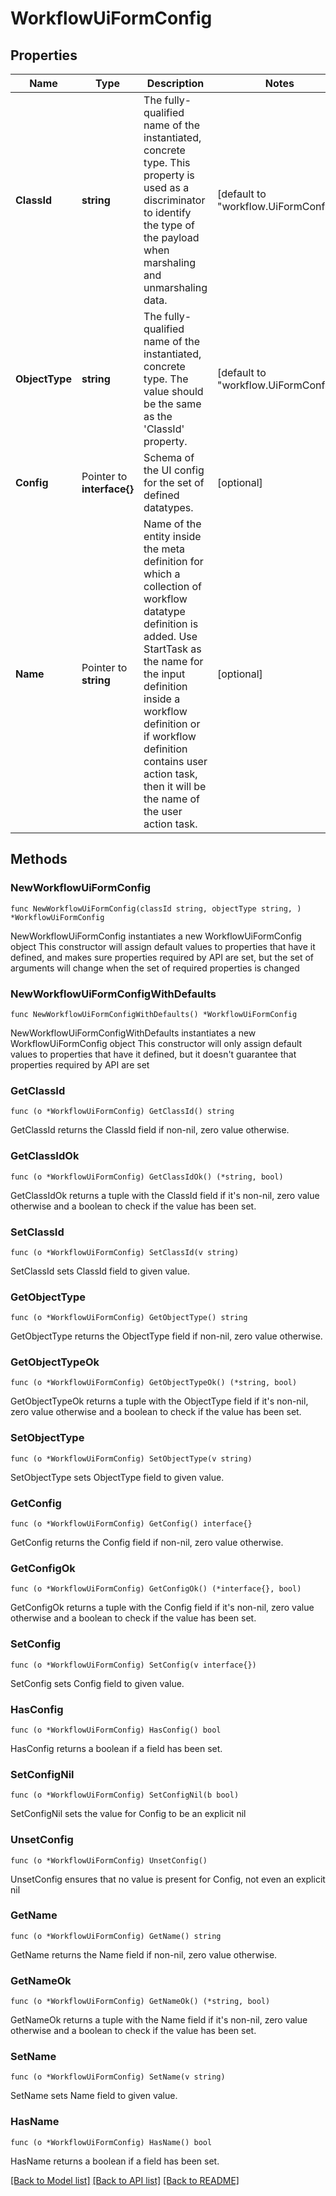 # WorkflowUiFormConfig

## Properties

Name | Type | Description | Notes
------------ | ------------- | ------------- | -------------
**ClassId** | **string** | The fully-qualified name of the instantiated, concrete type. This property is used as a discriminator to identify the type of the payload when marshaling and unmarshaling data. | [default to "workflow.UiFormConfig"]
**ObjectType** | **string** | The fully-qualified name of the instantiated, concrete type. The value should be the same as the &#39;ClassId&#39; property. | [default to "workflow.UiFormConfig"]
**Config** | Pointer to **interface{}** | Schema of the UI config for the set of defined datatypes. | [optional] 
**Name** | Pointer to **string** | Name of the entity inside the meta definition for which a collection of workflow datatype definition is added. Use StartTask as the name for the input definition inside a workflow definition or if workflow definition contains user action task, then it will be the name of the user action task. | [optional] 

## Methods

### NewWorkflowUiFormConfig

`func NewWorkflowUiFormConfig(classId string, objectType string, ) *WorkflowUiFormConfig`

NewWorkflowUiFormConfig instantiates a new WorkflowUiFormConfig object
This constructor will assign default values to properties that have it defined,
and makes sure properties required by API are set, but the set of arguments
will change when the set of required properties is changed

### NewWorkflowUiFormConfigWithDefaults

`func NewWorkflowUiFormConfigWithDefaults() *WorkflowUiFormConfig`

NewWorkflowUiFormConfigWithDefaults instantiates a new WorkflowUiFormConfig object
This constructor will only assign default values to properties that have it defined,
but it doesn't guarantee that properties required by API are set

### GetClassId

`func (o *WorkflowUiFormConfig) GetClassId() string`

GetClassId returns the ClassId field if non-nil, zero value otherwise.

### GetClassIdOk

`func (o *WorkflowUiFormConfig) GetClassIdOk() (*string, bool)`

GetClassIdOk returns a tuple with the ClassId field if it's non-nil, zero value otherwise
and a boolean to check if the value has been set.

### SetClassId

`func (o *WorkflowUiFormConfig) SetClassId(v string)`

SetClassId sets ClassId field to given value.


### GetObjectType

`func (o *WorkflowUiFormConfig) GetObjectType() string`

GetObjectType returns the ObjectType field if non-nil, zero value otherwise.

### GetObjectTypeOk

`func (o *WorkflowUiFormConfig) GetObjectTypeOk() (*string, bool)`

GetObjectTypeOk returns a tuple with the ObjectType field if it's non-nil, zero value otherwise
and a boolean to check if the value has been set.

### SetObjectType

`func (o *WorkflowUiFormConfig) SetObjectType(v string)`

SetObjectType sets ObjectType field to given value.


### GetConfig

`func (o *WorkflowUiFormConfig) GetConfig() interface{}`

GetConfig returns the Config field if non-nil, zero value otherwise.

### GetConfigOk

`func (o *WorkflowUiFormConfig) GetConfigOk() (*interface{}, bool)`

GetConfigOk returns a tuple with the Config field if it's non-nil, zero value otherwise
and a boolean to check if the value has been set.

### SetConfig

`func (o *WorkflowUiFormConfig) SetConfig(v interface{})`

SetConfig sets Config field to given value.

### HasConfig

`func (o *WorkflowUiFormConfig) HasConfig() bool`

HasConfig returns a boolean if a field has been set.

### SetConfigNil

`func (o *WorkflowUiFormConfig) SetConfigNil(b bool)`

 SetConfigNil sets the value for Config to be an explicit nil

### UnsetConfig
`func (o *WorkflowUiFormConfig) UnsetConfig()`

UnsetConfig ensures that no value is present for Config, not even an explicit nil
### GetName

`func (o *WorkflowUiFormConfig) GetName() string`

GetName returns the Name field if non-nil, zero value otherwise.

### GetNameOk

`func (o *WorkflowUiFormConfig) GetNameOk() (*string, bool)`

GetNameOk returns a tuple with the Name field if it's non-nil, zero value otherwise
and a boolean to check if the value has been set.

### SetName

`func (o *WorkflowUiFormConfig) SetName(v string)`

SetName sets Name field to given value.

### HasName

`func (o *WorkflowUiFormConfig) HasName() bool`

HasName returns a boolean if a field has been set.


[[Back to Model list]](../README.md#documentation-for-models) [[Back to API list]](../README.md#documentation-for-api-endpoints) [[Back to README]](../README.md)


